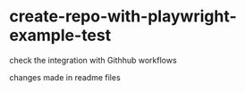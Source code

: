 # create-repo-with-playwright-example-test
check the integration with Githhub workflows

changes made in readme files

